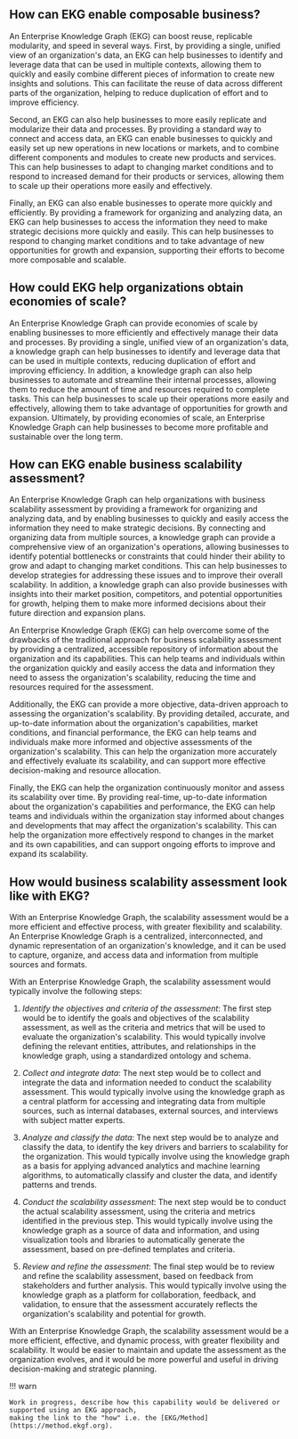 ## How can EKG enable composable business? 
An Enterprise Knowledge Graph (EKG) can boost reuse, replicable modularity, and speed in several ways. First, by providing a single, 
unified view of an organization's data, an EKG can help businesses to identify and leverage data that can be used in multiple contexts, 
allowing them to quickly and easily combine different pieces of information to create new insights and solutions. This can facilitate the 
reuse of data across different parts of the organization, helping to reduce duplication of effort and to improve efficiency.

Second, an EKG can also help businesses to more easily replicate and modularize their data and processes. By providing a standard way to 
connect and access data, an EKG can enable businesses to quickly and easily set up new operations in new locations or markets, and to combine 
different components and modules to create new products and services. This can help businesses to adapt to changing market conditions and to 
respond to increased demand for their products or services, allowing them to scale up their operations more easily and effectively.

Finally, an EKG can also enable businesses to operate more quickly and efficiently. By providing a framework for organizing and analyzing data,
an EKG can help businesses to access the information they need to make strategic decisions more quickly and easily. This can help businesses to 
respond to changing market conditions and to take advantage of new opportunities for growth and expansion, supporting their efforts to become 
more composable and scalable.

## How could EKG help organizations obtain economies of scale?

An Enterprise Knowledge Graph can provide economies of scale by enabling businesses to more efficiently and effectively manage their data and processes. 
By providing a single, unified view of an organization's data, a knowledge graph can help businesses to identify and leverage data that can be used in multiple contexts, 
reducing duplication of effort and improving efficiency. In addition, a knowledge graph can also help businesses to automate and streamline their internal processes,
allowing them to reduce the amount of time and resources required to complete tasks. This can help businesses to scale up their operations more easily and effectively, 
allowing them to take advantage of opportunities for growth and expansion. Ultimately, by providing economies of scale, an Enterprise Knowledge Graph can help businesses
to become more profitable and sustainable over the long term.

## How can EKG enable business scalability assessment?
An Enterprise Knowledge Graph can help organizations with business scalability assessment by providing a framework for organizing and analyzing data, and by enabling 
businesses to quickly and easily access the information they need to make strategic decisions. By connecting and organizing data from multiple sources, 
a knowledge graph can provide a comprehensive view of an organization's operations, allowing businesses to identify potential bottlenecks or constraints that could hinder 
their ability to grow and adapt to changing market conditions. This can help businesses to develop strategies for addressing these issues and to improve their overall 
scalability. In addition, a knowledge graph can also provide businesses with insights into their market position, competitors, and potential opportunities for growth, 
helping them to make more informed decisions about their future direction and expansion plans.

An Enterprise Knowledge Graph (EKG) can help overcome some of the drawbacks of the traditional approach for business scalability assessment by providing a centralized, 
accessible repository of information about the organization and its capabilities. This can help teams and individuals within the organization quickly and easily access
the data and information they need to assess the organization's scalability, reducing the time and resources required for the assessment.

Additionally, the EKG can provide a more objective, data-driven approach to assessing the organization's scalability. By providing detailed, accurate, and up-to-date 
information about the organization's capabilities, market conditions, and financial performance, the EKG can help teams and individuals make more informed and objective
assessments of the organization's scalability. This can help the organization more accurately and effectively evaluate its scalability, and can support more effective 
decision-making and resource allocation.

Finally, the EKG can help the organization continuously monitor and assess its scalability over time. By providing real-time, up-to-date information about the organization's
capabilities and performance, the EKG can help teams and individuals within the organization stay informed about changes and developments that may affect the organization's 
scalability. This can help the organization more effectively respond to changes in the market and its own capabilities, and can support ongoing efforts to improve and expand
its scalability.

## How would business scalability assessment look like with EKG?

With an Enterprise Knowledge Graph, the scalability assessment would be a more efficient and effective process, with greater flexibility and scalability. 
An Enterprise Knowledge Graph is a centralized, interconnected, and dynamic representation of an organization's knowledge, and it can be used to capture, organize, 
and access data and information from multiple sources and formats.

With an Enterprise Knowledge Graph, the scalability assessment would typically involve the following steps:

1. _Identify the objectives and criteria of the assessment_: The first step would be to identify the goals and objectives of the scalability assessment, as well as the criteria
and metrics that will be used to evaluate the organization's scalability. This would typically involve defining the relevant entities, attributes, and relationships in the
knowledge graph, using a standardized ontology and schema.


2. _Collect and integrate data_: The next step would be to collect and integrate the data and information needed to conduct the scalability assessment. This would typically
involve using the knowledge graph as a central platform for accessing and integrating data from multiple sources, such as internal databases, external sources, and 
interviews with subject matter experts.


3. _Analyze and classify the data_: The next step would be to analyze and classify the data, to identify the key drivers and barriers to scalability for the organization. 
This would typically involve using the knowledge graph as a basis for applying advanced analytics and machine learning algorithms, to automatically classify and cluster 
the data, and identify patterns and trends.


4. _Conduct the scalability assessment_: The next step would be to conduct the actual scalability assessment, using the criteria and metrics identified in the previous step. 
This would typically involve using the knowledge graph as a source of data and information, and using visualization tools and libraries to automatically generate the 
assessment, based on pre-defined templates and criteria.


5. _Review and refine the assessment_: The final step would be to review and refine the scalability assessment, based on feedback from stakeholders and further analysis. 
This would typically involve using the knowledge graph as a platform for collaboration, feedback, and validation, to ensure that the assessment accurately reflects 
the organization's scalability and potential for growth.


With an Enterprise Knowledge Graph, the scalability assessment would be a more efficient, effective, and dynamic process, with greater flexibility and scalability. It would be easier to maintain and update the assessment as the organization evolves, and it would be more powerful and useful in driving decision-making and strategic planning.



!!! warn

    Work in progress, describe how this capability would be delivered or supported using an EKG approach,
    making the link to the "how" i.e. the [EKG/Method](https://method.ekgf.org).
